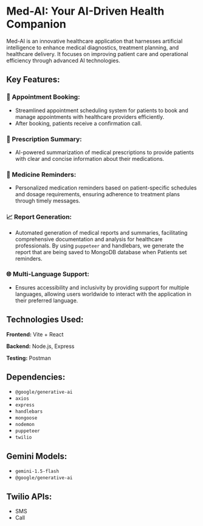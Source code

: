 # Med-AI: Your AI-Driven Health Companion

Med-AI is an innovative healthcare application that harnesses artificial intelligence to enhance medical diagnostics, treatment planning, and healthcare delivery. It focuses on improving patient care and operational efficiency through advanced AI technologies.

## Key Features:

### 📅 Appointment Booking:
- Streamlined appointment scheduling system for patients to book and manage appointments with healthcare providers efficiently.
- After booking, patients receive a confirmation call.

### 📝 Prescription Summary:
- AI-powered summarization of medical prescriptions to provide patients with clear and concise information about their medications.

### 💊 Medicine Reminders:
- Personalized medication reminders based on patient-specific schedules and dosage requirements, ensuring adherence to treatment plans through timely messages.

### 📈 Report Generation:
- Automated generation of medical reports and summaries, facilitating comprehensive documentation and analysis for healthcare professionals. By using `puppeteer` and handlebars, we generate the report that are being saved to MongoDB database when Patients set reminders. 

### 🌐 Multi-Language Support:
- Ensures accessibility and inclusivity by providing support for multiple languages, allowing users worldwide to interact with the application in their preferred language.

## Technologies Used:

**Frontend:** Vite + React

**Backend:** Node.js, Express

**Testing:** Postman

## Dependencies:
- `@google/generative-ai`
- `axios`
- `express`
- `handlebars`
- `mongoose`
- `nodemon`
- `puppeteer`
- `twilio`

## Gemini Models:
- `gemini-1.5-flash`
- `@google/generative-ai`

## Twilio APIs:
- SMS
- Call
